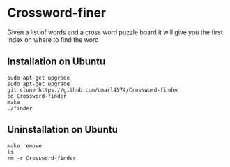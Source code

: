 # Crossword-finer

Given a list of words and a cross word puzzle board it will give you the first index on where to find the word

## Installation on Ubuntu

```
sudo apt-get upgrade
sudo apt-get upgrade 
git clone https://github.com/omarl4574/Crossword-finder
cd Crossword-finder
make
./finder
```

## Uninstallation on Ubuntu

```
make remove
ls
rm -r Crossword-finder
```
 
 

